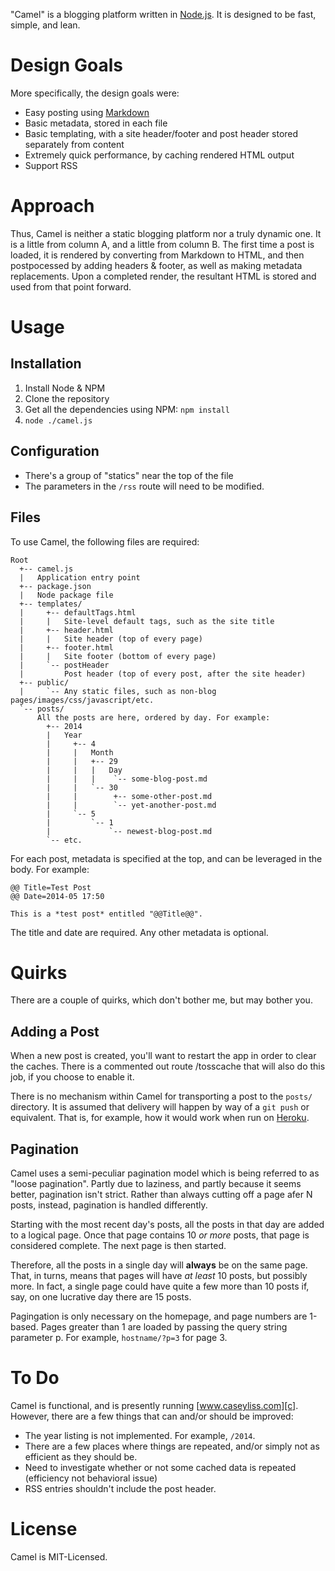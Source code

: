 "Camel" is a blogging platform written in [Node.js][n]. It is designed to be fast, simple, and lean.

[n]: http://nodejs.org/

# Design Goals

More specifically, the design goals were:

* Easy posting using [Markdown][m]
* Basic metadata, stored in each file
* Basic templating, with a site header/footer and post header stored separately from content
* Extremely quick performance, by caching rendered HTML output
* Support RSS

[m]: http://daringfireball.net/projects/markdown

# Approach

Thus, Camel is neither a static blogging platform nor a truly dynamic one. It is a little
from column A, and a little from column B. The first time a post is loaded, it is rendered
by converting from Markdown to HTML, and then postpocessed by adding headers & footer, as well
as making metadata replacements. Upon a completed render, the resultant HTML is stored
and used from that point forward.

# Usage

## Installation

1. Install Node & NPM
2. Clone the repository
3. Get all the dependencies using NPM: `npm install`
4. `node ./camel.js`

## Configuration

* There's a group of "statics" near the top of the file
* The parameters in the `/rss` route will need to be modified.

## Files

To use Camel, the following files are required:

    Root
      +-- camel.js
      |   Application entry point
      +-- package.json
      |   Node package file
      +-- templates/
      |     +-- defaultTags.html
      |     |   Site-level default tags, such as the site title
      |     +-- header.html
      |     |   Site header (top of every page)
      |     +-- footer.html
      |     |   Site footer (bottom of every page)
      |     `-- postHeader
      |         Post header (top of every post, after the site header)
      +-- public/
      |     `-- Any static files, such as non-blog pages/images/css/javascript/etc.
      `-- posts/
          All the posts are here, ordered by day. For example:
            +-- 2014
            |   Year
            |     +-- 4
            |     |   Month
            |     |   +-- 29
            |     |   |   Day
            |     |   |    `-- some-blog-post.md
            |     |   `-- 30
            |     |        +-- some-other-post.md
            |     |        `-- yet-another-post.md
            |     `-- 5
            |         `-- 1
            |             `-- newest-blog-post.md
            `-- etc.

For each post, metadata is specified at the top, and can be leveraged in the body. For example:

    @@ Title=Test Post
    @@ Date=2014-05 17:50

    This is a *test post* entitled "@@Title@@".

The title and date are required. Any other metadata is optional.

# Quirks

There are a couple of quirks, which don't bother me, but may bother you.

## Adding a Post

When a new post is created, you'll want to restart the app in order to clear the caches.
There is a commented out route /tosscache that will also do this job, if you choose to
enable it.

There is no mechanism within Camel for transporting a post to the `posts/` directory.
It is assumed that delivery will happen by way of a `git push` or equivalent. That is,
for example, how it would work when run on [Heroku][h].

[h]: http://www.heroku.com/

## Pagination

Camel uses a semi-peculiar pagination model which is being referred to as "loose pagination".
Partly due to laziness, and partly because it seems better, pagination isn't strict. Rather
than always cutting off a page afer N posts, instead, pagination is handled differently.

Starting with the most recent day's posts, all the posts in that day are added to a logical
page. Once that page contains 10 *or more* posts, that page is considered complete. The next
page is then started.

Therefore, all the posts in a single day will __always__ be on the same page. That, in turns, means
that pages will have *at least* 10 posts, but possibly more. In fact, a single page could have
quite a few more than 10 posts if, say, on one lucrative day there are 15 posts.

Pagingation is only necessary on the homepage, and page numbers are 1-based. Pages greater than
1 are loaded by passing the query string parameter p. For example, `hostname/?p=3` for page 3.

# To Do

Camel is functional, and is presently running [www.caseyliss.com][c]. However, there are a few
things that can and/or should be improved:

* The year listing is not implemented. For example, `/2014`.
* There are a few places where things are repeated, and/or simply not as efficient as they should be.
* Need to investigate whether or not some cached data is repeated (efficiency not behavioral issue)
* RSS entries shouldn't include the post header.

[c]: http://www.caseyliss.com/

# License

Camel is MIT-Licensed.
